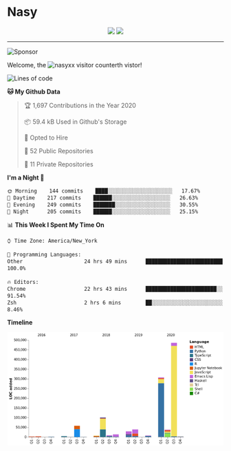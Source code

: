 # Nasy

<p align="center">
<img height="200" src="https://github-readme-stats.vercel.app/api?username=nasyxx&count_private=true&show_icons=true&theme=dracula&include_all_commits=true"/>
<img height="200" src="https://github-readme-stats.vercel.app/api/top-langs/?username=nasyxx&theme=dracula&hide=html,jupyter+notebook&count_private=true&show_icons=true"/>
</p>
  
----------------

![Sponsor](https://img.shields.io/static/v1.svg?label=Sponsor&message=%E2%9D%A4&logo=GitHub&style=flat&color=pink)
 
Welcome, the ![nasyxx visitor counter](https://count.getloli.com/get/@nasyxx?theme=rule34)th vistor!
 
<!--START_SECTION:waka-->
![Lines of code](https://img.shields.io/badge/From%20Hello%20World%20I%27ve%20Written-31.0%20million%20lines%20of%20code-blue)

**🐱 My Github Data** 

> 🏆 1,697 Contributions in the Year 2020
 > 
> 📦 59.4 kB Used in Github's Storage 
 > 
> 💼 Opted to Hire
 > 
> 📜 52 Public Repositories 
 > 
> 🔑 11 Private Repositories  

**I'm a Night 🦉** 

```text
🌞 Morning    144 commits    ████░░░░░░░░░░░░░░░░░░░░░   17.67% 
🌆 Daytime    217 commits    ██████░░░░░░░░░░░░░░░░░░░   26.63% 
🌃 Evening    249 commits    ███████░░░░░░░░░░░░░░░░░░   30.55% 
🌙 Night      205 commits    ██████░░░░░░░░░░░░░░░░░░░   25.15%

```


📊 **This Week I Spent My Time On** 

```text
⌚︎ Time Zone: America/New_York

💬 Programming Languages: 
Other                    24 hrs 49 mins      █████████████████████████   100.0%

🔥 Editors: 
Chrome                   22 hrs 43 mins      ███████████████████████░░   91.54% 
Zsh                      2 hrs 6 mins        ██░░░░░░░░░░░░░░░░░░░░░░░   8.46%

```

**Timeline**

![Chart not found](https://raw.githubusercontent.com/nasyxx/nasyxx/master/charts/bar_graph.png) 


<!--END_SECTION:waka-->

<!-- ![visitors](https://visitor-badge.laobi.icu/badge?page_id=nasyxx.nasyxx) -->

